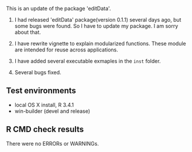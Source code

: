 This is an update of the package 'editData'.

1) I had released 'editData' package(version 0.1.1) several days ago, but some bugs were found.
   So I have to update my package. I am sorry about that. 

2) I have rewrite vignette to explain modularized functions. These module are intended for reuse across applications.

2) I have added several executable exmaples in the `inst` folder.

3) Several bugs fixed.

## Test environments
* local OS X install, R 3.4.1
* win-builder (devel and release)

## R CMD check results
There were no ERRORs or WARNINGs.

